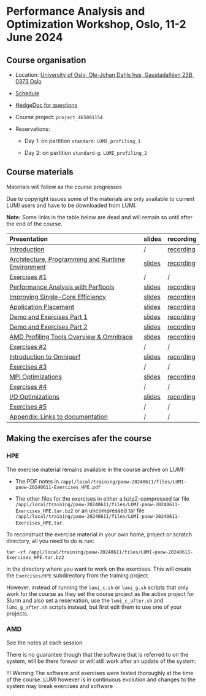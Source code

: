 # Performance Analysis and Optimization Workshop, Oslo, 11-2 June 2024

## Course organisation

-   Location: [University of Oslo, Ole-Johan Dahls hus, Gaustadalléen 23B, 0373 Oslo](https://maps.app.goo.gl/E8VZJyTMdFAdxmbc8)

-   [Schedule](schedule.md)

-   [HedgeDoc for questions](https://md.sigma2.no/lumi-performance-workshop-june24?both)

-   Course project: `project_465001154`

-   Reservations:

    -   Day 1: on partition `standard`: `LUMI_profiling_1`

    -   Day 2: on partition `standard-g`: `LUMI_profiling_2`  



## Course materials

Materials will follow as the course progresses

Due to copyright issues some of the materials are only available to current LUMI users and have to be
downloaded from LUMI.

**Note:** Some links in the table below are dead and will remain so until after the end of the course.

| Presentation | slides | recording |
|:-------------|:-------|:----------|
| [Introduction](M_1_00_Course_Introduction.md) | / | [recording](M_1_00_Course_Introduction.md) |
| [Architecture, Programming and Runtime Environment](M_1_01_HPE_PE.md) | [slides](M_1_01_HPE_PE.md#materials) | [recording](M_1_01_HPE_PE.md) |
| [Exercises #1](ME_1_01_HPE_PE.md) | / | / |
| [Performance Analysis with Perftools](M_1_02_Perftools.md) | [slides](M_1_02_Perftools.md#materials) | [recording](M_1_02_Perftools.md) |
| [Improving Single-Core Efficiency](M_1_03_PerformanceOptimization.md) | [slides](M_1_03_PerformanceOptimization.md#materials) | [recording](M_1_03_PerformanceOptimization.md) |
| [Application Placement](M_1_04_ApplicationPlacement.md) | [slides](M_1_04_ApplicationPlacement.md#materials) | [recording](M_1_04_ApplicationPlacement.md) |
| [Demo and Exercises Part 1](M_1_05_PerformanceAnalysisAtWork_1.md) | [slides](M_1_05_PerformanceAnalysisAtWork_1.md#materials) | [recording](M_1_05_PerformanceAnalysisAtWork_1.md) |
| [Demo and Exercises Part 2](M_1_06_PerformanceAnalysisAtWork_2.md) | [slides](M_1_06_PerformanceAnalysisAtWork_2.md#materials) | [recording](M_1_06_PerformanceAnalysisAtWork_2.md) |
| [AMD Profiling Tools Overview & Omnitrace](M_2_01_AMD_tools_1.md) | [slides](M_2_01_AMD_tools_1.md#materials) | [recording](M_2_01_AMD_tools_1.md) |
| [Exercises #2](ME_2_01_AMD_tools_1.md) | / | / |
| [Introduction to Omniperf](M_2_02_AMD_tools_2.md) | [slides](M_2_02_AMD_tools_2.md#materials) | [recording](M_2_02_AMD_tools_2.md) |
| [Exercises #3](ME_2_02_AMD_tools_2.md) | / | / |
| [MPI Optimizations](M_2_03_MPI.md) | [slides](M_2_03_MPI.md) | [recording](M_2_03_MPI.md) |
| [Exercises #4](ME_2_03_MPI.md) | / | / |
| [I/O Optimizations](M_2_04_IO.md) | [slides](M_2_04_IO.md) | [recording](M_2_04_IO.md) |
| [Exercises #5](ME_2_04_IO.md) | / | / |
| [Appendix: Links to documentation](M_A01_Documentation.md) | / | / |


## Making the exercises afer the course

### HPE

The exercise material remains available in the course archive on LUMI:

-   The PDF notes in `/appl/local/training/paow-20240611/files/LUMI-paow-20240611-Exercises_HPE.pdf`

-   The other files for the exercises in either a
    bzip2-compressed tar file `/appl/local/training/paow-20240611/files/LUMI-paow-20240611-Exercises_HPE.tar.bz2` or
    an uncompressed tar file `/appl/local/training/paow-20240611/files/LUMI-paow-20240611-Exercises_HPE.tar`.

To reconstruct the exercise material in your own home, project or scratch directory, all you need to do is run:

```
tar -xf /appl/local/training/paow-20240611/files/LUMI-paow-20240611-Exercises_HPE.tar.bz2
```

in the directory where you want to work on the exercises. This will create the `Exercises/HPE` subdirectory
from the training project. 

However, instead of running the `lumi_c.sh` or `lumi_g.sh` scripts that only work for the course as 
they set the course project as the active project for Slurm and also set a reservation, use the
`lumi_c_after.sh` and `lumi_g_after.sh` scripts instead, but first edit them to use one of your
projects.

### AMD

See the notes at each session.

There is no guarantee though that the software that is referred to on the system, will be there forever
or will still work after an update of the system.

!!! Warning
    The software and exercises were tested thoroughly at the time of the course. LUMI however is in
    continuous evolution and changes to the system may break exercises and software



